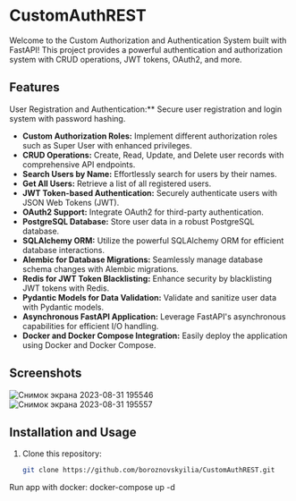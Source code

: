 # CustomAuthREST 
Welcome to the Custom Authorization and Authentication System built with FastAPI! This project provides a powerful authentication and authorization system with CRUD operations, JWT tokens, OAuth2, and more.

## Features
User Registration and Authentication:** Secure user registration and login system with password hashing.
- **Custom Authorization Roles:** Implement different authorization roles such as Super User with enhanced privileges.
- **CRUD Operations:** Create, Read, Update, and Delete user records with comprehensive API endpoints.
- **Search Users by Name:** Effortlessly search for users by their names.
- **Get All Users:** Retrieve a list of all registered users.
- **JWT Token-based Authentication:** Securely authenticate users with JSON Web Tokens (JWT).
- **OAuth2 Support:** Integrate OAuth2 for third-party authentication.
- **PostgreSQL Database:** Store user data in a robust PostgreSQL database.
- **SQLAlchemy ORM:** Utilize the powerful SQLAlchemy ORM for efficient database interactions.
- **Alembic for Database Migrations:** Seamlessly manage database schema changes with Alembic migrations.
- **Redis for JWT Token Blacklisting:** Enhance security by blacklisting JWT tokens with Redis.
- **Pydantic Models for Data Validation:** Validate and sanitize user data with Pydantic models.
- **Asynchronous FastAPI Application:** Leverage FastAPI's asynchronous capabilities for efficient I/O handling.
- **Docker and Docker Compose Integration:** Easily deploy the application using Docker and Docker Compose.

## Screenshots
![Снимок экрана 2023-08-31 195546](https://github.com/boroznovskyilia/CustomAuthREST/assets/91383856/7dbb3d5a-7fec-4393-8d9b-182d7061e2d3)
![Снимок экрана 2023-08-31 195557](https://github.com/boroznovskyilia/CustomAuthREST/assets/91383856/bdeab73c-9648-4048-833d-312a5be93ffd)

## Installation and Usage

1. Clone this repository:
   ```bash
   git clone https://github.com/boroznovskyilia/CustomAuthREST.git
   
  Run app with docker:
    docker-compose up -d
     
     
